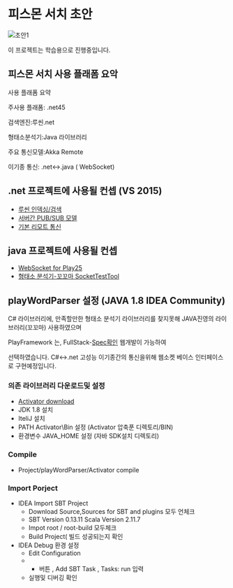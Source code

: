 # 피스몬 서치 초안

![초안1](http://psmon.x-y.net/doc/img/basiccomponent.PNG)

이 프로젝트는 학습용으로 진행중입니다.


## 피스몬 서치 사용 플래폼 요악

사용 플래폼 요약

주사용 플래폼: .net45

검색엔진:루씬.net

형태소분석기:Java 라이브러리

주요 통신모델:Akka Remote

이기종 통신: .net<->.java ( WebSocket)

## .net 프로젝트에 사용될 컨셉 (VS 2015)

* [루씬 인덱싱/검색](https://github.com/psmon/psmonSearch/blob/master/psmonSearch/TestLib.cs)
* [서버간 PUB/SUB 모델](https://github.com/psmon/TopicEventBus)
* [기본 리모트 통신](https://github.com/psmon/AkkaNetTest)

## java 프로젝트에 사용될 컨셉

* [WebSocket for Play25](https://github.com/psmon/psmonSearch/commit/8a885c1de1820192cb56c32cc34b41e18f03eefc#diff-911a0f2c3e264e6dd7b2e110349983d5)
* [형태소 분석기-꼬꼬마 SocketTestTool](http://socktest.webnori.com/wstest)


## playWordParser 설정 (JAVA 1.8 IDEA Community)

C# 라이브러리에, 만족할만한 형태소 분석기 라이브러리를 찾지못해 JAVA진영의 라이브러리(꼬꼬마) 사용하였으며

PlayFramework 는, FullStack-[Spec확인](https://www.playframework.com/documentation/2.5.x/Tutorials) 웹개발이 가능하여

선택하였습니다.  C#<->.net 고성능 이기종간의 통신을위해 웹소켓 베이스 인터페이스로 구현예정입니다. 


### 의존 라이브러리 다운로드및 설정

* [Activator download](https://downloads.typesafe.com/typesafe-activator/1.3.12/typesafe-activator-1.3.12.zip)
* JDK 1.8 설치
* IteliJ 설치
* PATH Activator\Bin  설정 (Activator 압축푼 디렉토리/BIN)
* 환경변수 JAVA_HOME 설정 (자바 SDK설치 디렉토리) 

### Compile
* Project/playWordParser/Activator compile

### Import Porject
* IDEA Import SBT Project
  - Download Source,Sources for SBT and plugins 모두 언체크
  - SBT Version 0.13.11  Scala Version 2.11.7
  - Impot root / root-build 모두체크
  - Build Project( 빌드 성공되는지 확인
* IDEA Debug 환경 설정
   - Edit Configuration
   - + 버튼 , Add SBT Task , Tasks: run 입력
   - 실행및 디버깅 확인





